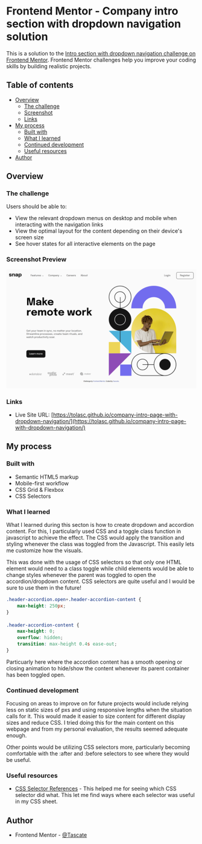 # Frontend Mentor - Company intro section with dropdown navigation solution

This is a solution to the [Intro section with dropdown navigation challenge on Frontend Mentor](https://www.frontendmentor.io/challenges/intro-section-with-dropdown-navigation-ryaPetHE5). Frontend Mentor challenges help you improve your coding skills by building realistic projects. 

## Table of contents

- [Overview](#overview)
  - [The challenge](#the-challenge)
  - [Screenshot](#screenshot)
  - [Links](#links)
- [My process](#my-process)
  - [Built with](#built-with)
  - [What I learned](#what-i-learned)
  - [Continued development](#continued-development)
  - [Useful resources](#useful-resources)
- [Author](#author)

## Overview

### The challenge

Users should be able to:

- View the relevant dropdown menus on desktop and mobile when interacting with the navigation links
- View the optimal layout for the content depending on their device's screen size
- See hover states for all interactive elements on the page

### Screenshot Preview

![](./preview.png)

### Links

- Live Site URL: [https://tolasc.github.io/company-intro-page-with-dropdown-navigation/](https://tolasc.github.io/company-intro-page-with-dropdown-navigation/)

## My process

### Built with

- Semantic HTML5 markup
- Mobile-first workflow
- CSS Grid & Flexbox
- CSS Selectors

### What I learned

What I learned during this secton is how to create dropdown and accordion content. For this, I particularly used CSS and a toggle class function in javascript to achieve the effect. The CSS would apply the transition and styling whenever the class was toggled from the Javascript. This easily lets me customize how the visuals.

This was done with the usage of CSS selectors so that only one HTML element would need to a class toggle while child elements would be able to change styles whenever the parent was toggled to open the accordion/dropdown content. CSS selectors are quite useful and I would be sure to use them in the future!

```css
.header-accordion.open+.header-accordion-content {
    max-height: 250px;
}

.header-accordion-content {
    max-height: 0;
    overflow: hidden;
    transition: max-height 0.4s ease-out;
}
```
Particuarly here where the accordion content has a smooth opening or closing animation to hide/show the content whenever its parent container has been toggled open.
### Continued development

Focusing on areas to improve on for future projects would include relying less on static sizes of pxs and using responsive lengths when the situation calls for it. This would made it easier to size content for different display sizes and reduce CSS. I tried doing this for the main content on this webpage and from my personal evaluation, the results seemed adequate enough.

Other points would be utilizing CSS selectors more, particularly becoming comfortable with the :after and :before selectors to see where they would be useful.

### Useful resources

- [CSS Selector References](https://www.w3schools.com/cssref/css_selectors.php) - This helped me for seeing which CSS selector did what. This let me find ways where each selector was useful in my CSS sheet.

## Author

- Frontend Mentor - [@Tascate](https://www.frontendmentor.io/profile/Tascate)
